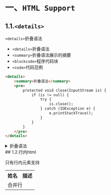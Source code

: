 # 一、`HTML Support`

## 1.1.`<details>`

`<details>`折叠语法

- `<details>`折叠语法
- `<summary>`折叠语法展示的摘要
- `<blockcode>`程序代码块
- `<code>`代码范例

```html
<details>
    <summary>折叠语法</summary>
    <pre>
        protected void close(InputStream is) {
            if (is != null) {
                try {
                    is.close();
                } catch (IOException e) {
                    e.printStackTrace();
                }
            }
        } 
	</pre>
</details>
```

<details>
    <summary>折叠语法</summary>
    <pre>
protected void close(InputStream is) {
    if (is != null) {
        try {
            is.close();
        } catch (IOException e) {
            e.printStackTrace();
        }
    }
} </pre>
</details>
## 1.2.行内html

只有行内元素支持

<table>
    <tr>
    	<th>姓名</th>
		<th>描述</th>
    </tr>
    <tr>
    	<td colspan="2">
        	合并行
        </td>
    </tr>
</table>





